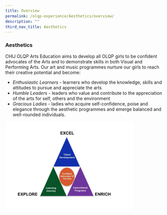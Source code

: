 ```yaml
---
title: Overview
permalink: /olqp-experience/Aesthetics/overview/
description: ""
third_nav_title: Aesthetics
---
```

### Aesthetics

CHIJ OLQP Arts Education aims to develop all OLQP girls to be confident advocates of the Arts and to demonstrate skills in both Visual and Performing Arts. Our art and music programmes nurture our girls to reach their creative potential and become:

  

*   _Enthusiastic Learners_ \- learners who develop the knowledge, skills and attitudes to pursue and appreciate the arts
*   _Humble Leaders_ \- leaders who value and contribute to the appreciation of the arts for self, others and the environment
*   _Gracious Ladies_ \- ladies who acquire self-confidence, poise and elegance through the aesthetic programmes and emerge balanced and well-rounded individuals.

<img src="/images/aes1.png" style="width:80%">